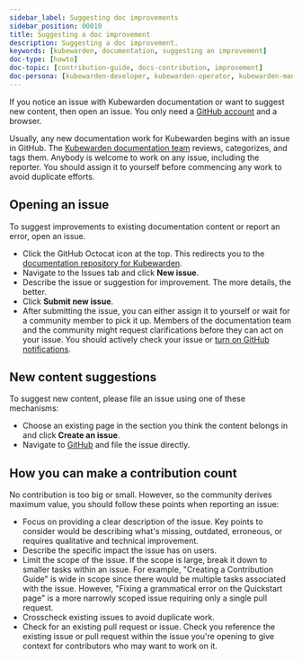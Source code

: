 ```yaml
---
sidebar_label: Suggesting doc improvements
sidebar_position: 00010
title: Suggesting a doc improvement
description: Suggesting a doc improvement.
keywords: [kubewarden, documentation, suggesting an improvement]
doc-type: [howto]
doc-topic: [contribution-guide, docs-contribution, improvement]
doc-persona: [kubewarden-developer, kubewarden-operator, kubewarden-manager]
---
```


<head>
  <link rel="canonical" href="https://docs.kubewarden.io/howtos/contribution-guide/suggesting-an-improvement"/>
</head>

If you notice an issue with Kubewarden documentation or want to suggest new
content, then open an issue. You only need a [GitHub
account](https://github.com/join) and a browser.

Usually, any new documentation work for Kubewarden begins with an issue in
GitHub. The [Kubewarden documentation
team](https://github.com/orgs/kubewarden/teams/kubewarden-documentation)
reviews, categorizes, and tags them. Anybody is welcome to work on any issue,
including the reporter. You should assign it to yourself before commencing any
work to avoid duplicate efforts.

## Opening an issue

To suggest improvements to existing documentation content or report an error,
open an issue.

- Click the GitHub Octocat icon at the top. This redirects you to the
  [documentation repository for
  Kubewarden](https://github.com/kubewarden/docs).
- Navigate to the Issues tab and click **New issue**.
- Describe the issue or suggestion for improvement. The more details, the
  better.
- Click **Submit new issue**.
- After submitting the issue, you can either assign it to yourself or wait for
  a community member to pick it up. Members of the documentation team and the
  community might request clarifications before they can act on your issue. You
  should actively check your issue or [turn on GitHub
  notifications](https://docs.github.com/en/account-and-profile/managing-subscriptions-and-notifications-on-github/setting-up-notifications/configuring-notifications).

## New content suggestions

To suggest new content, please file an issue using one of these mechanisms:

- Choose an existing page in the section you think the content belongs in and
  click **Create an issue**.
- Navigate to [GitHub](https://github.com/kubewarden/docs/issues/new/choose)
  and file the issue directly.

## How you can make a contribution count

No contribution is too big or small. However, so the community derives maximum
value, you should follow these points when reporting an issue:

- Focus on providing a clear description of the issue. Key points to consider
  would be describing what's missing, outdated, erroneous, or requires
  qualitative and technical improvement.
- Describe the specific impact the issue has on users.
- Limit the scope of the issue. If the scope is large, break it down to smaller
  tasks within an issue. For example, "Creating a Contribution Guide" is wide
  in scope since there would be multiple tasks associated with the issue.
  However, "Fixing a grammatical error on the Quickstart page" is a more
  narrowly scoped issue requiring only a single pull request.
- Crosscheck existing issues to avoid duplicate work.
- Check for an existing pull request or issue. Check you reference the existing
  issue or pull request within the issue you're opening to give context for
  contributors who may want to work on it.
